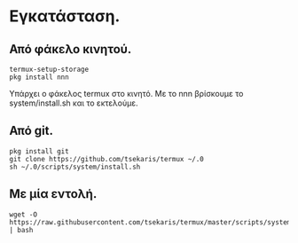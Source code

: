 # Εγκατάσταση.

## Από φάκελο κινητού.

```
termux-setup-storage
pkg install nnn
```
Υπάρχει ο φάκελος termux στο κινητό. Με το nnn βρίσκουμε το system/install.sh και το εκτελούμε.

## Από git.

```
pkg install git
git clone https://github.com/tsekaris/termux ~/.0
sh ~/.0/scripts/system/install.sh
```
## Με μία εντολή.

```
wget -O https://raw.githubusercontent.com/tsekaris/termux/master/scripts/system/clone_install.sh | bash
```
